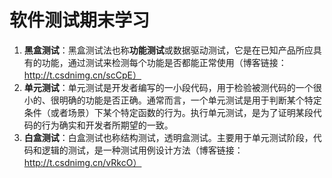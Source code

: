 # 软件测试期末学习

1. **黑盒测试**：黑盒测试法也称**功能测试**或数据驱动测试，它是在已知产品所应具有的功能，通过测试来检测每个功能是否都能正常使用（博客链接：http://t.csdnimg.cn/scCpE）
2. **单元测试**：单元测试是开发者编写的一小段代码，用于检验被测代码的一个很小的、很明确的功能是否正确。通常而言，一个单元测试是用于判断某个特定条件（或者场景）下某个特定函数的行为。执行单元测试，是为了证明某段代码的行为确实和开发者所期望的一致。
3. **白盒测试**：白盒测试也称结构测试，透明盒测试。主要用于单元测试阶段，代码和逻辑的测试，是一种测试用例设计方法（博客链接：http://t.csdnimg.cn/vRkcO）